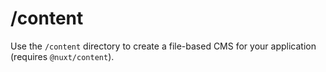# /content

Use the `/content` directory to create a file-based CMS for your application (requires `@nuxt/content`).


